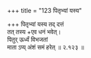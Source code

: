+++
title = "123 पितृभ्यां यस्य"

+++
पितृभ्यां यस्य तद् दत्तं  
तत् तस्य +एव धनं भवेत्।  
पितुर् ऊर्ध्वं विभजतां  
माता ऽप्य् अंशं समं हरेत्  ॥ २.१२३ ॥
